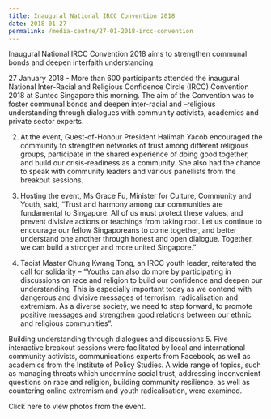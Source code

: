 ```yaml
---
title: Inaugural National IRCC Convention 2018
date: 2018-01-27
permalink: /media-centre/27-01-2018-ircc-convention
---
```

Inaugural National IRCC Convention 2018 aims to strengthen communal bonds and deepen interfaith understanding
 
27 January 2018 - More than 600 participants attended the inaugural National Inter-Racial and Religious Confidence Circle (IRCC) Convention 2018 at Suntec Singapore this morning. The aim of the Convention was to foster communal bonds and deepen inter-racial and –religious understanding through dialogues with community activists, academics and private sector experts.

2. 	At the event, Guest-of-Honour President Halimah Yacob encouraged the community to strengthen networks of trust among different religious groups, participate in the shared experience of doing good together, and build our crisis-readiness as a community. She also had the chance to speak with community leaders and various panellists from the breakout sessions. 

3. 	Hosting the event, Ms Grace Fu, Minister for Culture, Community and Youth, said, “Trust and harmony among our communities are fundamental to Singapore. All of us must protect these values, and prevent divisive actions or teachings from taking root. Let us continue to encourage our fellow Singaporeans to come together, and better understand one another through honest and open dialogue. Together, we can build a stronger and more united Singapore.”   

4. 	Taoist Master Chung Kwang Tong, an IRCC youth leader, reiterated the call for solidarity – “Youths can also do more by participating in discussions on race and religion to build our confidence and deepen our understanding. This is especially important today as we contend with dangerous and divisive messages of terrorism, radicalisation and extremism. As a diverse society, we need to step forward, to promote positive messages and strengthen good relations between our ethnic and religious communities”.

Building understanding through dialogues and discussions 
5. 	Five interactive breakout sessions were facilitated by local and international community activists, communications experts from Facebook, as well as academics from the Institute of Policy Studies. A wide range of topics, such as managing threats which undermine social trust, addressing inconvenient questions on race and religion, building community resilience, as well as countering online extremism and youth radicalisation, were examined.

Click here to view photos from the event.